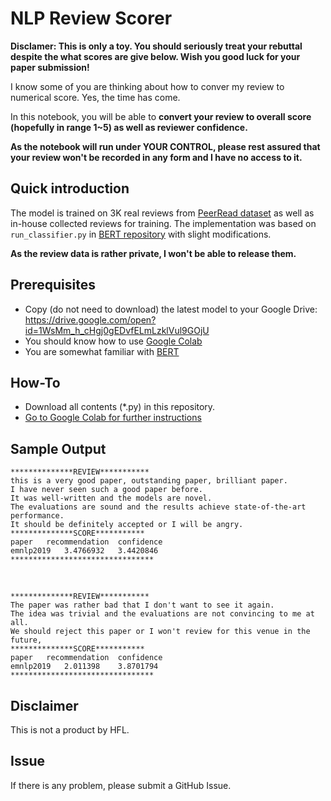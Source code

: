 # NLP Review Scorer

**Disclamer: This is only a toy. You should seriously treat your rebuttal despite the what scores are give below. Wish you good luck for your paper submission!**

I know some of you are thinking about how to conver my review to numerical score.
Yes, the time has come.

In this notebook, you will be able to **convert your review to overall score (hopefully in range 1~5) as well as reviewer confidence.**

**As the notebook will run under YOUR CONTROL, please rest assured that your review won't be recorded in any form and I have no access to it.**

## Quick introduction
The model is trained on 3K real reviews from [PeerRead dataset](https://github.com/allenai/PeerRead) as well as in-house collected reviews for training. 
The implementation was based on `run_classifier.py` in [BERT repository](https://github.com/google-research/bert) with slight modifications.

**As the review data is rather private, I won't be able to release them.**

## Prerequisites
- Copy (do not need to download) the latest model to your Google Drive: https://drive.google.com/open?id=1WsMm_h_cHgj0gEDvfELmLzklVul9GOjU
- You should know how to use [Google Colab](http://colab.research.google.com)
- You are somewhat familiar with [BERT](https://github.com/google-research/bert)

## How-To
- Download all contents (*.py) in this repository.
- [Go to Google Colab for further instructions](https://colab.research.google.com/drive/1AmmRUJa3_ZhFrpRsz7ovar6-L-sV62tU)

## Sample Output
```
**************REVIEW***********
this is a very good paper, outstanding paper, brilliant paper. 
I have never seen such a good paper before. 
It was well-written and the models are novel. 
The evaluations are sound and the results achieve state-of-the-art performance. 
It should be definitely accepted or I will be angry.
**************SCORE***********
paper   recommendation  confidence
emnlp2019   3.4766932   3.4420846
********************************
```
​
```
**************REVIEW***********
The paper was rather bad that I don't want to see it again. 
The idea was trivial and the evaluations are not convincing to me at all. 
We should reject this paper or I won't review for this venue in the future,
**************SCORE***********
paper   recommendation  confidence
emnlp2019   2.011398    3.8701794
********************************
```

## Disclaimer
This is not a product by HFL. 

## Issue
If there is any problem, please submit a GitHub Issue.